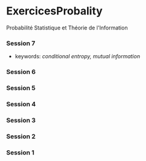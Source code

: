 # ExercicesProbality
Probabilité Statistique et Théorie de l'Information

### Session 7
- keywords: *conditional entropy, mutual information*


### Session 6

### Session 5

### Session 4

### Session 3

### Session 2

### Session 1
